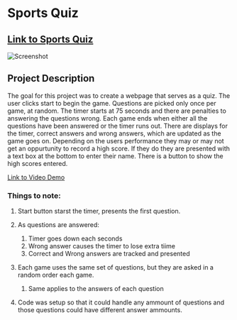 # Sports Quiz

## [Link to Sports Quiz](https://antonio36alv.github.io/SportsQuiz/)

![Screenshot](https://antonio36alv.github.io/SportsQuiz/Images/quiz.PNG)

## Project Description

The goal for this project was to create a webpage that serves as a quiz. The user clicks start to begin the game. Questions are picked only once per game, at random. The timer starts at 75 seconds and there are penalties to answering the questions wrong. Each game ends when either all the questions have been answered or the timer runs out. There are displays for the timer, correct answers and wrong answers, which are updated as the game goes on. Depending on the users performance they may or may not get an oppurtunity to record a high score. If they do they are presented with a text box at the bottom to enter their name. There is a button to show the high scores entered.

[Link to Video Demo](https://drive.google.com/file/d/15wTK5k9Ma3mCn7gJuZzykmA3XSpovbYV/view)

### Things to note:
1. Start button starst the timer, presents the first question.

2. As questions are answered:
    1. Timer goes down each seconds
    2. Wrong answer causes the timer to lose extra tiime
    3. Correct and Wrong answers are tracked and presented

3. Each game uses the same set of questions, but they are asked in a random order each game.
    1. Same applies to the answers of each question

4. Code was setup so that it could handle any ammount of questions and those questions could have different answer ammounts.
    